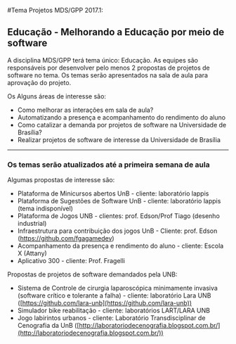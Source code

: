 #Tema Projetos MDS/GPP 2017.1:

## Educação - Melhorando a Educação por meio de software

A disciplina MDS/GPP terá tema único: Educação.  As equipes são responsáveis por desenvolver pelo menos 2 propostas de projetos de software no tema. Os temas serão apresentados na sala de aula para aprovação do projeto. 

Os 
Alguns áreas de interesse são:

*  Como melhorar as interações em sala de aula? 
*  Automatizando a presença e acompanhamento do rendimento do aluno
*  Como catalizar a demanda por projetos de software na Universidade de Brasília?
*  Realizar projetos de software de interesse da Universidade de Brasília

***

### Os temas serão atualizados até a primeira semana de aula
Algumas propostas de interesse são:

* Plataforma de Minicursos abertos UnB -  cliente: laboratório lappis
* Plataforma de Sugestões de Software UnB - cliente: laboratório lappis (tema indisponível)
* Plataforma de Jogos UNB - clientes: prof. Edson/Prof Tiago (desenho industrial)
* Infraestrutura para contribuição dos jogos UnB - Cliente: prof. Edson (https://github.com/fgagamedev)
* Acompanhamento da presença e rendimento do aluno - cliente: Escola X (Attany)
* Aplicativo 300 -  cliente: Prof. Fragelli

Propostas de projetos de software demandados pela UNB:

* Sistema de Controle de cirurgia laparoscópica minimamente invasiva (software crítico e tolerante a falha) - cliente: laboratório Lara UNB ([https://github.com/lara-unb](https://github.com/lara-unb))
* Simulador bike reabilitação - cliente: laboratórios LART/LARA UNB
* Jogo labirintos urbanos - cliente:  Laboratório Transdisciplinar de Cenografia da UnB ([http://laboratoriodecenografia.blogspot.com.br/](http://laboratoriodecenografia.blogspot.com.br/))

